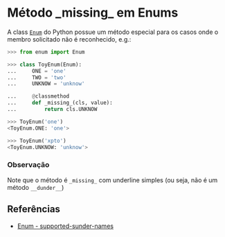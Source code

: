 # Método \_missing\_ em Enums

A class [`Enum`](https://docs.python.org/3/library/enum.html) do Python possue um método
especial para os casos onde o membro solicitado não é reconhecido, e.g.:

```python
>>> from enum import Enum

>>> class ToyEnum(Enum):
...     ONE = 'one'
...     TWO = 'two'
...     UNKNOW = 'unknow'

...     @classmethod
...     def _missing_(cls, value):
...         return cls.UNKNOW

>>> ToyEnum('one')
<ToyEnum.ONE: 'one'>

>>> ToyEnum('xpto')
<ToyEnum.UNKNOW: 'unknow'>
```

### Observação
Note que o método é `_missing_` com underline simples (ou seja, não é um método `__dunder__`)

## Referências
* [Enum - supported-sunder-names](https://docs.python.org/3/library/enum.html#supported-sunder-names)
